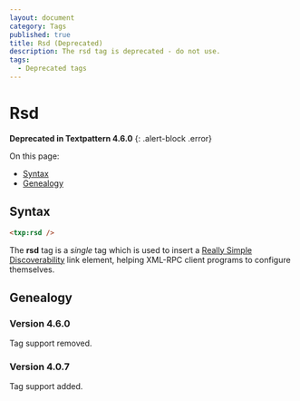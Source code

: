 ```yaml
---
layout: document
category: Tags
published: true
title: Rsd (Deprecated)
description: The rsd tag is deprecated - do not use.
tags:
  - Deprecated tags
---
```


# Rsd

**Deprecated in Textpattern 4.6.0**
{: .alert-block .error}

On this page:

* [Syntax](#syntax)
* [Genealogy](#genealogy)

## Syntax

~~~ html
<txp:rsd />
~~~

The **rsd** tag is a *single* tag which is used to insert a [Really Simple Discoverability](https://github.com/danielberlinger/rsd) link element, helping XML-RPC client programs to configure themselves.

## Genealogy

### Version 4.6.0

Tag support removed.

### Version 4.0.7

Tag support added.
